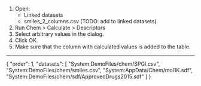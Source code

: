 1. Open:
   * Linked datasets
   * smiles_2_columns.csv (TODO: add to linked datasets)
1. Run Chem > Calculate > Descriptors 
2. Select arbitrary values in the dialog.
3. Click OK.
4. Make sure that the column with calculated values is added to the table.
---
{
  "order": 1,
   "datasets": [
    "System:DemoFiles/chem/SPGI.csv",
    "System:DemoFiles/chem/smiles.csv",
    "System:AppData/Chem/mol1K.sdf",
    "System:DemoFiles/chem/sdf/ApprovedDrugs2015.sdf"
  ]
}
